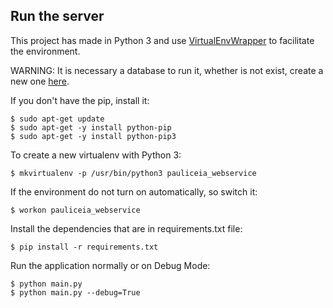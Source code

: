 ## Run the server

This project has made in Python 3 and use [VirtualEnvWrapper](http://www.arruda.blog.br/programacao/python/usando-virtualenvwrapper/) to facilitate the environment.

WARNING: It is necessary a database to run it, whether is not exist, create a new one [here](db_connection.md).

If you don't have the pip, install it:
```
$ sudo apt-get update
$ sudo apt-get -y install python-pip
$ sudo apt-get -y install python-pip3
```

To create a new virtualenv with Python 3:

```
$ mkvirtualenv -p /usr/bin/python3 pauliceia_webservice
```

If the environment do not turn on automatically, so switch it:

```
$ workon pauliceia_webservice
```

Install the dependencies that are in requirements.txt file:

```
$ pip install -r requirements.txt
```

Run the application normally or on Debug Mode:

```
$ python main.py
$ python main.py --debug=True
```
